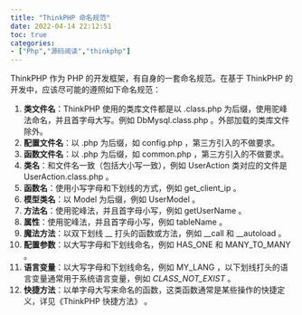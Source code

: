 ```yaml
---
title: "ThinkPHP 命名规范"
date: 2022-04-14 22:12:51
toc: true
categories:
- ["Php","源码阅读","thinkphp"]
---
```


ThinkPHP 作为 PHP 的开发框架，有自身的一套命名规范。在基于 ThinkPHP 的开发中，应该尽可能的遵照如下命名规范：

1. **类文件名**：ThinkPHP 使用的类库文件都是以 .class.php 为后缀，使用驼峰法命名，并且首字母大写。例如 DbMysql.class.php 。外部加载的类库文件除外。
2. **配置文件名**：以 .php 为后缀，如 config.php ，第三方引入的不做要求。
3. **函数文件名**：以 .php 为后缀，如 common.php ，第三方引入的不做要求。
4. **类名**：和文件名一致（包括大小写一致），例如 UserAction 类对应的文件是 UserAction.class.php 。
5. **函数名**：使用小写字母和下划线的方式，例如 get_client_ip 。
6. **模型类名**：以 Model 为后缀，例如 UserModel 。
7. **方法名**：使用驼峰法，并且首字母小写，例如 getUserName 。
8. **属性**：使用驼峰法，并且首字母小写，例如 tableName 。
9. **魔法方法**：以双下划线 __ 打头的函数或方法，例如 __call 和 __autoload 。
10. **配置参数**：以大写字母和下划线命名，例如 HAS_ONE 和 MANY_TO_MANY 。
11. **语言变量**：以大写字母和下划线命名，例如 MY_LANG ，以下划线打头的语言变量通常用于系统语言变量，例如 _CLASS_NOT_EXIST_ 。
12. **快捷方法**：以单字母大写来命名的函数，这类函数通常是某些操作的快捷定义，详见《ThinkPHP 快捷方法》 。

